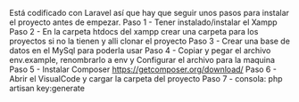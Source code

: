
Está codificado con Laravel así que hay que seguir unos pasos para instalar el proyecto antes de empezar.
Paso 1 - Tener instalado/instalar el Xampp
Paso 2 - En la carpeta htdocs del xampp crear una carpeta para los proyectos si no la tienen y alli clonar el proyecto
Paso 3 - Crear una base de datos en el MySql para poderla usar
Paso 4 - Copiar y pegar el archivo env.example, renombrarlo a env y Configurar el archivo para la maquina
Paso 5 - Instalar Composer https://getcomposer.org/download/
Paso 6 - Abrir el VisualCode y cargar la carpeta del proyecto
Paso 7 - consola: php artisan key:generate